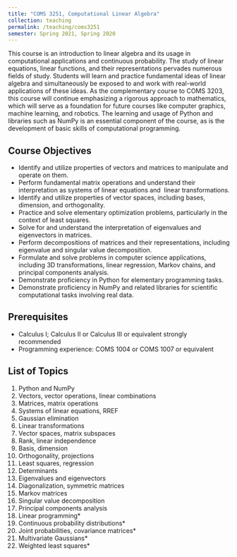 ```yaml
---
title: "COMS 3251, Computational Linear Algebra"
collection: teaching
permalink: /teaching/coms3251
semester: Spring 2021, Spring 2020
---
```


This course is an introduction to linear algebra and its usage in computational applications and continuous probability. The study of linear equations, linear functions, and their representations pervades numerous fields of study. Students will learn and practice fundamental ideas of linear algebra and simultaneously be exposed to and work with real-world applications of these ideas. As the complementary course to COMS 3203, this course will continue emphasizing a rigorous approach to mathematics, which will serve as a foundation for future courses like computer graphics, machine learning, and robotics. The learning and usage of Python and libraries such as NumPy is an essential component of the course, as is the development of basic skills of computational programming.

## Course Objectives
- Identify and utilize properties of vectors and matrices to manipulate and operate on them.
- Perform fundamental matrix operations and understand their interpretation as systems of linear equations and  linear transformations.
- Identify and utilize properties of vector spaces, including bases, dimension, and orthogonality.
- Practice and solve elementary optimization problems, particularly in the context of least squares.
- Solve for and understand the interpretation of eigenvalues and eigenvectors in matrices.
- Perform decompositions of matrices and their representations, including eigenvalue and singular value decomposition.
- Formulate and solve problems in computer science applications, including 3D transformations, linear regression, Markov chains, and principal components analysis.
- Demonstrate proficiency in Python for elementary programming tasks.
- Demonstrate proficiency in NumPy and related libraries for scientific computational tasks involving real data.

## Prerequisites
- Calculus I; Calculus II or Calculus III or equivalent strongly recommended
- Programming experience: COMS 1004 or COMS 1007 or equivalent 

## List of Topics
1. Python and NumPy
2. Vectors, vector operations, linear combinations
3. Matrices, matrix operations
4. Systems of linear equations, RREF
5. Gaussian elimination
6. Linear transformations
7. Vector spaces, matrix subspaces
8. Rank, linear independence
9. Basis, dimension
10. Orthogonality, projections
11. Least squares, regression
12. Determinants
13. Eigenvalues and eigenvectors
14. Diagonalization, symmetric matrices
15. Markov matrices
16. Singular value decomposition
17. Principal components analysis
18. Linear programming*
19. Continuous probability distributions*
20. Joint probabilities, covariance matrices*
21. Multivariate Gaussians*
22. Weighted least squares*
